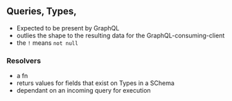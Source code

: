 ## Queries, Types,

- Expected to be present by GraphQL
- outlies the shape to the resulting data for the GraphQL-consuming-client
- the `!` means `not null`

### Resolvers

- a fn
- returs values for fields that exist on Types in a SChema
- dependant on an incoming query for execution
